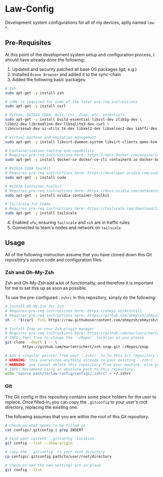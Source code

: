 # Law-Config

Development system configurations for all of my devices, aptly named `law-*`.

## Pre-Requisites

At this point of the development system setup and configuration process, I should have already done the following:

1. Updated and security patched all base OS packages (git, e.g.)
2. Installed `Brave Browser` and added it to the sync-chain
3. Added the following basic packages:

```bash
# Zsh
sudo apt-get -y install zsh

# cURL is required for some of the later pre-req instructions
sudo apt-get -y install curl

# Python, NVIDIA CUDA, Rust, C++, Znap, etc. essentials
sudo apt-get -y install build-essential libssl-dev zlib1g-dev \
libbz2-dev libreadline-dev libsqlite3-dev curl \
libncursesw5-dev xz-utils tk-dev libxml2-dev libxmlsec1-dev libffi-dev liblzma-dev

# Virtual machine and emulation management
sudo apt-get -y install libvirt-daemon-system libvirt-clients qemu-kvm qemu-utils virt-manager ovmf 

# Containerization tooling and capability
# Requires pre-req instructions here: https://docs.docker.com/engine/install/
sudo apt-get -y install docker-ce docker-ce-cli containerd.io docker-buildx-plugin docker-compose-plugin

# NVIDIA CUDA toolkit
# Requires pre-req instructions here: https://developer.nvidia.com/cuda-downloads
sudo apt-get -y install cuda

# NVIDIA Container Toolkit
# Requires pre-req instructions here: https://docs.nvidia.com/datacenter/cloud-native/container-toolkit/latest/install-guide.html
sudo apt-get -y install nvidia-container-toolkit

# Tailscale for teams
# Requires pre-req instructions here: https://tailscale.com/download/linux
sudo apt-get -y install tailscale
```

4. Enabled `ufw`, ensuring `tailscale` and `ssh` are in traffic rules
5. Connected to team's nodes and network on `tailscale`

## Usage

All of the following instruction assume that you have cloned down this Git repository's source code and configuration files.

### Zsh and Oh-My-Zsh

Zsh and Oh-My-Zsh add a lot of functionality, and therefore it is important for me to set this up as soon as possible.

To use the pre-configured `.zshrc` in this repository, simply do the following:

```bash
# Install Oh-My-Zsh for Zsh
# Requires pre-req instructions here: https://ohmyz.sh/#install
# Requires pre-req instructions here: https://github.com/ohmyzsh/ohmyzsh/wiki
sh -c "$(curl -fsSL https://raw.githubusercontent.com/ohmyzsh/ohmyzsh/master/tools/install.sh)"

# Install Znap as your Zsh plugin manager
# Requires pre-req instructions here: https://github.com/marlonrichert/zsh-snap#installation
# INFO: feel free to change the `~/Repo/` location as you please
git clone --depth 1 -- \
        https://github.com/marlonrichert/zsh-snap.git ~/Repos/znap

# Add a singular pointer from your `.zshrc` to to this Git repository's `.zshrc`
# WARNING: this overwrites anything already in your existing `.zshrc`
# WARNING: you cannot delete this repository from your machine. else you wil lose the pointer
# INFO: Recommend using an absolute path to this repository
echo "source path/to/law-config/configs/.zshrc" > ~/.zshrc
```

### Git

The Git config in this repository contains some place holders for the user to replace. Once filled-in, you can copy the `.gitconfig` to your user's root directory, replacing the existing one.

The following assumes that you are within the root of this Git repository.

```bash
# Check on what needs to be filled in
cat configs/.gitconfig | grep INSERT

# Find your current `.gitconfig` location
git config --list --show-origin

# Copy the `.gitconfig` to your root directory
cp configs/.gitconfig path/to/user/root/directory

# Check to see the new settings are in place
git config --list
```
